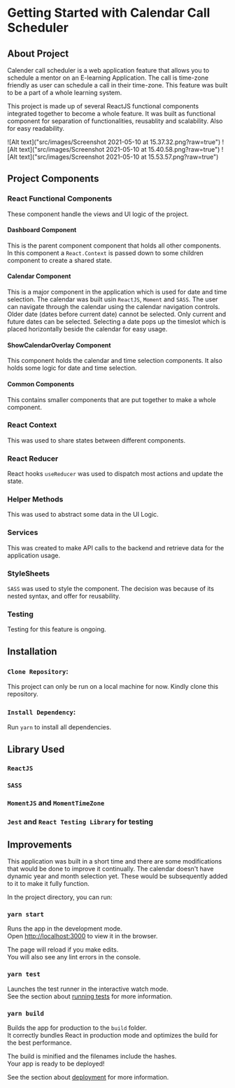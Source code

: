 # Getting Started with Calendar Call Scheduler

## About Project

Calender call scheduler is a web application feature that allows you to schedule a mentor on an E-learning Application. The call is time-zone friendly as user can schedule a call in their time-zone.
This feature was built to be a part of a whole learning system. 

This project is made up of several ReactJS functional components integrated together to become a whole feature.
It was built as functional component for separation of functionalities, reusablity and scalability. Also for easy readability.

![Alt text]("src/images/Screenshot 2021-05-10 at 15.37.32.png?raw=true")
![Alt text]("src/images/Screenshot 2021-05-10 at 15.40.58.png?raw=true")
![Alt text]("src/images/Screenshot 2021-05-10 at 15.53.57.png?raw=true")

## Project Components

### React Functional Components
These component handle the views and UI logic of the project.

#### Dashboard Component
This is the parent component component that holds all other components. In this component a `React.Context` is passed down to some children component to create a shared state.

#### Calendar Component
This is a major component in the application which is used for date and time selection. The calendar was built usin `ReactJS`, `Moment` and `SASS`.
The user can navigate through the calendar using the calendar navigation controls. Older date (dates before current date) cannot be selected. Only current and future dates can be selected.
Selecting a date pops up the timeslot which is placed horizontally beside the calendar for easy usage.

#### ShowCalendarOverlay Component
This component holds the calendar and time selection components. It also holds some logic for date and time selection.
#### Common Components
This contains smaller components that are put together to make a whole component.

### React Context
This was used to share states between different components.

### React Reducer
React hooks `useReducer` was used to dispatch most actions and update the state.

### Helper Methods
This was used to abstract some data in the UI Logic.

### Services
This was created to make API calls to the backend and retrieve data for the application usage.

### StyleSheets
`SASS` was used to style the component. The decision was because of its nested syntax, and offer for reusability.

### Testing
Testing for this feature is ongoing.

## Installation
### `Clone Repository`:
This project can only be run on a local machine for now. Kindly clone this repository.

### `Install Dependency`:
Run `yarn` to install all dependencies.

## Library Used
### `ReactJS`
### `SASS`
### `MomentJS` and  `MomentTimeZone`
### `Jest` and `React Testing Library` for testing

## Improvements
This application was built in a short time and there are some modifications that would be done to improve it continually.
The calendar doesn't have dynamic year and month selection yet. These would be subsequently added to it to make it fully function.

In the project directory, you can run:

### `yarn start`

Runs the app in the development mode.\
Open [http://localhost:3000](http://localhost:3000) to view it in the browser.

The page will reload if you make edits.\
You will also see any lint errors in the console.

### `yarn test`

Launches the test runner in the interactive watch mode.\
See the section about [running tests](https://facebook.github.io/create-react-app/docs/running-tests) for more information.

### `yarn build`

Builds the app for production to the `build` folder.\
It correctly bundles React in production mode and optimizes the build for the best performance.

The build is minified and the filenames include the hashes.\
Your app is ready to be deployed!

See the section about [deployment](https://facebook.github.io/create-react-app/docs/deployment) for more information.
